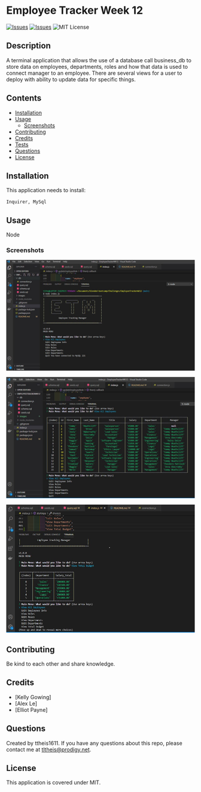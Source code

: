# Employee Tracker Week 12
[![Issues](https://img.shields.io/github/issues/ttheis1611/EmployeeTrackerWK12)](https://github.com/ttheis1611/EmployeeTrackerWK12/issues) [![Issues](https://img.shields.io/github/contributors/ttheis1611/EmployeeTrackerWK12)](https://github.com/ttheis1611/EmployeeTrackerWK12/graphs/contributors) ![MIT License](https://img.shields.io/badge/license-MIT-blue)


## Description
A terminal application that allows the use of a database call business_db to store data on employees, departments, roles and how that data is used to connect manager to an employee. There are several views for a user to deploy with ability to update data for specific things.

## Contents
* [Installation](#installation)
* [Usage](#usage)
   * [Screenshots](#screenshots)
* [Contributing](#contributing)
* [Credits](#credits)
* [Tests](#tests)
* [Questions](#questions)
* [License](#license)


## Installation
This application needs to install: 
```
Inquirer, MySql
```
  
## Usage
Node
  
### Screenshots

![Main Menu](./images/ETMMainMenu.png)
 
![Employee view](./images/ETMEmployeeView.png)
 
![Total Budget](./images/ETMTotalBudget.png)




## Contributing
Be kind to each other and share knowledge.
  
## Credits
* [Kelly Gowing]
* [Alex Le]
* [Elliot Payne]

  
## Questions
Created by ttheis1611. 
      If you have any questions about this repo, please contact me at tltheis@prodigy.net.
  
## License
This application is covered under MIT.
